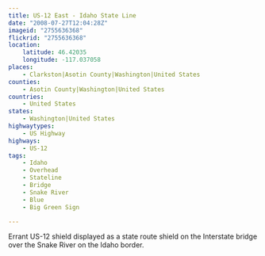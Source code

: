 ```yaml
---
title: US-12 East - Idaho State Line
date: "2008-07-27T12:04:28Z"
imageid: "2755636368"
flickrid: "2755636368"
location:
    latitude: 46.42035
    longitude: -117.037058
places:
    - Clarkston|Asotin County|Washington|United States
counties:
    - Asotin County|Washington|United States
countries:
    - United States
states:
    - Washington|United States
highwaytypes:
    - US Highway
highways:
    - US-12
tags:
    - Idaho
    - Overhead
    - Stateline
    - Bridge
    - Snake River
    - Blue
    - Big Green Sign

---
```

Errant US-12 shield displayed as a state route shield on the Interstate bridge over the Snake River on the Idaho border.